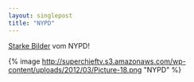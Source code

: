 ```yaml
---
layout: singlepost
title: "NYPD"
---
```

[Starke Bilder](http://superchief.tv/antonio-bolfo-nypd-impact/) vom NYPD!

{% image http://superchieftv.s3.amazonaws.com/wp-content/uploads/2012/03/Picture-18.png "NYPD" %}